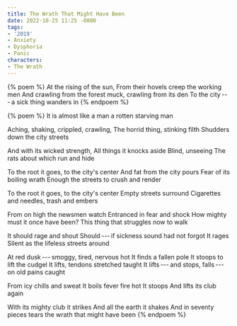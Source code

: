 ```yaml
---
title: The Wrath That Might Have Been
date: 2022-10-25 11:25 -0800
tags:
- '2019'
- Anxiety
- Dysphoria
- Panic
characters:
- The Wrath
---
```

{% poem %}
At the rising of the sun,
From their hovels creep the working men
And crawling from the forest muck, crawling from its den
To the city&thinsp;---&thinsp;a sick thing wanders in
{% endpoem %}

{% poem %}
It is almost like a man
a rotten starving man

Aching, shaking, crippled, crawling,
The horrid thing, stinking filth
Shudders down the city streets

And with its wicked strength,
All things it knocks aside
Blind, unseeing
The rats about which run and hide

To the root it goes, to the city's center
And fat from the city pours
Fear of its boiling wrath
Enough the streets to crush and render

To the root it goes, to the city's center
Empty streets surround
Cigarettes and needles, trash and embers

From on high the newsmen watch
Entranced in fear and shock
How mighty must it once have been?
This thing that struggles now to walk

It should rage and shout
Should&thinsp;---&thinsp;if sickness sound had not forgot
It rages
Silent as the lifeless streets around

At red dusk&thinsp;---&thinsp;smoggy, tired, nervous hot
It finds a fallen pole
It stoops to lift the cudgel
It lifts, tendons stretched taught
It lifts&thinsp;---&thinsp;and stops, falls&thinsp;---&thinsp;on old pains caught

From icy chills and sweat
It boils fever fire hot
It stoops
And lifts its club again

With its mighty club it strikes
And all the earth it shakes
And in seventy pieces tears
the wrath that might have been
{% endpoem %}
